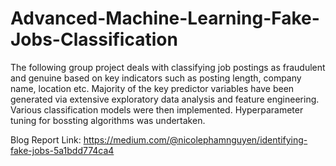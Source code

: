 # Advanced-Machine-Learning-Fake-Jobs-Classification
The following group project deals with classifying job postings as fraudulent and genuine based on key indicators such as posting length, company name, location etc. Majority of the key predictor variables have been generated via extensive exploratory data analysis and feature engineering. Various classification models were then implemented. Hyperparameter tuning for bossting algorithms was undertaken.

Blog Report Link: https://medium.com/@nicolephamnguyen/identifying-fake-jobs-5a1bdd774ca4
